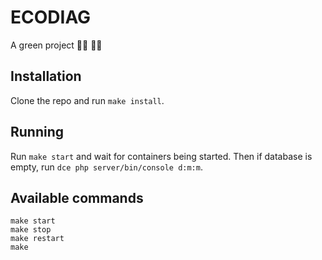 # ECODIAG
A green project 🌱🌿 🫧🍃

## Installation
Clone the repo and run `make install`.

## Running
Run `make start` and wait for containers being started.
Then if database is empty, run `dce php server/bin/console d:m:m`. 

## Available commands
```
make start
make stop
make restart
make
```
